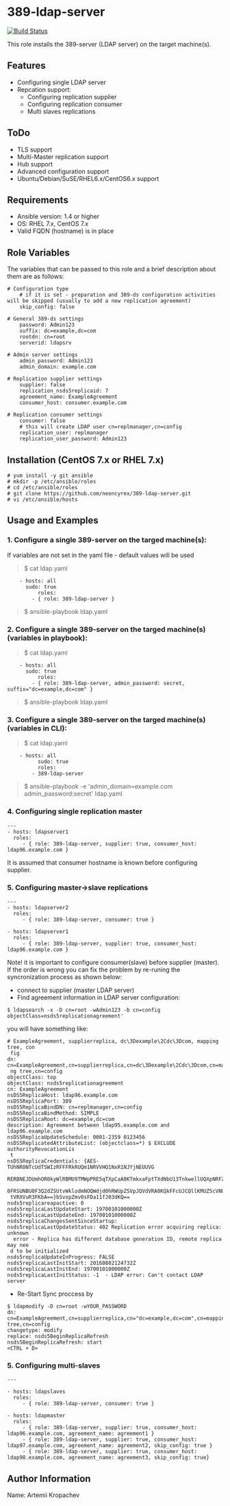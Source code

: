 # 389-ldap-server
[![Build Status](https://travis-ci.org/neoncyrex/389-ldap-server.svg?branch=master)](https://travis-ci.org/neoncyrex/389-ldap-server)

This role installs the 389-server (LDAP server)  on the target machine(s).


## Features
- Configuring single LDAP server
- Repcation support:
  - Configuring replication supplier
  - Configuring replication consumer
  - Multi slaves replications

## ToDo
- TLS support
- Multi-Master replication support
- Hub support
- Advanced configuration support
- Ubuntu/Debian/SuSE/RHEL6.x/CentOS6.x support

## Requirements
- Ansible version: 1.4 or higher
- OS: RHEL 7.x, CentOS 7.x
- Valid FQDN (hostname) is in place

## Role Variables
The variables that can be passed to this role and a brief description about them are as follows:
```
# Configuration type
    # if it is set - preparation and 389-ds configuration activities will be skipped (usually to add a new replication agreement)
    skip_config: false

# General 389-ds settings
    password: Admin123
    suffix: dc=example,dc=com
    rootdn: cn=root
    serverid: ldapsrv

# Admin server settings
    admin_password: Admin123
    admin_domain: example.com

# Replication supplier settings
    supplier: false
    replication_nsds5replicaid: 7
    agreement_name: ExampleAgreement
    consumer_host: consumer.example.com

# Replication consumer settings
    consumer: false
    # this will create LDAP user cn=replmanager,cn=config
    replication_user: replmanager
    replication_user_password: Admin123
```

## Installation (CentOS 7.x or RHEL 7.x)
```
# yum install -y git ansible
# mkdir -p /etc/ansible/roles
# cd /etc/ansible/roles
# git clone https://github.com/neoncyrex/389-ldap-server.git
# vi /etc/ansible/hosts
```
## Usage and Examples

### 1. Configure a single 389-server on the targed machine(s):
If variables are not set in the yaml file - default values will be used
> $ cat ldap.yaml
```
	- hosts: all
	  sudo: true
          roles:
		- { role: 389-ldap-server }
```
> $ ansible-playbook ldap.yaml

### 2. Configure a single 389-server on the targed machine(s) (variables in playbook):

> $ cat ldap.yaml
```
	- hosts: all
	  sudo: true
          roles:
		- { role: 389-ldap-server, admin_password: secret, suffix="dc=example,dc=com" }
```
> $ ansible-playbook ldap.yaml


### 3. Configure a single 389-server on the targed machine(s) (variables in CLI):

> $ cat ldap.yaml
```
	- hosts: all
          sudo: true
          roles:
		- 389-ldap-server
```
> $ ansible-playbook -e 'admin_domain=example.com admin_password:secret' ldap.yaml

### 4. Configuring single replication master
```
---
- hosts: ldapserver1
  roles:
     - { role: 389-ldap-server, supplier: true, consumer_host: ldap96.example.com }
```
It is assumed that consumer hostname is known before configuring supplier.

### 5. Configuring master->slave replications
```
---
- hosts: ldapserver2
  roles:
     - { role: 389-ldap-server, consumer: true }

- hosts: ldapserver1
  roles:
     - { role: 389-ldap-server, supplier: true, consumer_host: ldap96.example.com }
```
Note! it is important to configure consumer(slave) before supplier (master).
If the order is wrong you can fix the problem by re-runing the syncronization process as shown below:
- connect to supplier (master LDAP server)
- Find agreement information in LDAP server configuration:
```
$ ldapsearch -x -D cn=root -wAdmin123 -b cn=config objectClass=nsds5replicationagreement'
```
you will have something like:
```
# ExampleAgreement, supplierreplica, dc\3Dexample\2Cdc\3Dcom, mapping tree, con
 fig
dn: cn=ExampleAgreement,cn=supplierreplica,cn=dc\3Dexample\2Cdc\3Dcom,cn=mappi
 ng tree,cn=config
objectClass: top
objectClass: nsds5replicationagreement
cn: ExampleAgreement
nsDS5ReplicaHost: ldap96.example.com
nsDS5ReplicaPort: 389
nsDS5ReplicaBindDN: cn=replmanager,cn=config
nsDS5ReplicaBindMethod: SIMPLE
nsDS5ReplicaRoot: dc=example,dc=com
description: Agreement between ldap95.example.com and ldap96.example.com
nsDS5ReplicaUpdateSchedule: 0001-2359 0123456
nsDS5ReplicatedAttributeList: (objectclass=*) $ EXCLUDE authorityRevocationLis
 t
nsDS5ReplicaCredentials: {AES-TUhNR0NTcUdTSWIzRFFFRkRUQm1NRVVHQ1NxR1NJYjNEUUVG
 RERBNEJDUmhOR0kyWlRBMU9TMWpPRE5qTXpCaA0KTmkxaFptTXdNbU13TnkwellUQXpNRFZpTVFBQ
 0FRSUNBU0F3Q2dZSUtvWklodmNOQWdjd0hRWUpZSVpJQVdVRA0KQkFFcUJCQllKMUZ5cVNUK25YSU
 tVRXVuR3FKbA==}bSvopZmv0sFDa11fJ03dKQ==
nsds5replicareapactive: 0
nsds5replicaLastUpdateStart: 19700101000000Z
nsds5replicaLastUpdateEnd: 19700101000000Z
nsds5replicaChangesSentSinceStartup:
nsds5replicaLastUpdateStatus: 402 Replication error acquiring replica: unknown
  error - Replica has different database generation ID, remote replica may nee
 d to be initialized
nsds5replicaUpdateInProgress: FALSE
nsds5replicaLastInitStart: 20160802124732Z
nsds5replicaLastInitEnd: 19700101000000Z
nsds5replicaLastInitStatus: -1  - LDAP error: Can't contact LDAP server
```
- Re-Start Sync proccess by
```
$ ldapmodify -D cn=root -wYOUR_PASSWORD
dn: cn=ExampleAgreement,cn=supplierreplica,cn="dc=example,dc=com",cn=mapping tree,cn=config
changetype: modify
replace: nsds5BeginReplicaRefresh
nsds5BeginReplicaRefresh: start
<CTRL + D>
```

### 5. Configuring multi-slaves
```
---

- hosts: ldapslaves
  roles:
     - { role: 389-ldap-server, consumer: true }

- hosts: ldapmaster
  roles:
     - { role: 389-ldap-server, supplier: true, consumer_host: ldap96.example.com, agreement_name: agreement1 }
     - { role: 389-ldap-server, supplier: true, consumer_host: ldap97.example.com, agreement_name: agreement2, skip_config: true }
     - { role: 389-ldap-server, supplier: true, consumer_host: ldap98.example.com, agreement_name: agreement3, skip_config: true}
```

## Author Information
Name: Artemii Kropachev
